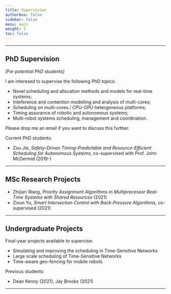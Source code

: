 ```yaml
---
title: Supervision
authorbox: false
sidebar: false
menu: main
weight: 5
toc: false
---
```


---

## PhD Supervision

*\[For potential PhD students\]* 

I am interesed to supervise the following PhD topics:

- Novel scheduling and allocation methods and models for real-time systems;
- Inteference and contention modelling and analysis of multi-cores;
- Scheduling on multi-cores / CPU-GPU hetergeneous platforms;
- Timing assurance of robotic and autonomous systems;
- Multi-robot systems scheduling, management and coordination. 

Please drop me an email if you want to discuss this further.

Current PhD students:

- Zou Jie, *Safety-Driven Timing-Predictable and Resource-Efficient Scheduling for Autonomous Systems*, co-supervised with Prof. John McDermid (2019-)


---

## MSc Research Projects

- Zhijian Wang, _Priority Assignment Algorithms in Multiprocessor Real-Time Systems with Shared Resources_ (2021)
- Zixun Yu, _Smart Intersection Control with Back-Pressure Algorithms_, co-supervised (2021)

---

## Undergraduate Projects

Final-year projects available to supervise:

- Simulating and improving the scheduling in Time-Sensitive Networks
- Large scale scheduling of Time-Sensitive Networks
- Time-aware geo-fencing for mobile robots

Previous students:

- Dean Kenny (2021), Jay Brooks (2021)

---
